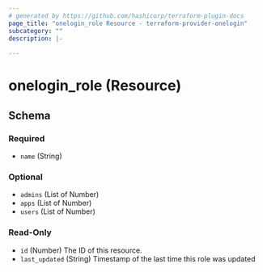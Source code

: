 ```yaml
---
# generated by https://github.com/hashicorp/terraform-plugin-docs
page_title: "onelogin_role Resource - terraform-provider-onelogin"
subcategory: ""
description: |-
  
---
```


# onelogin_role (Resource)





<!-- schema generated by tfplugindocs -->
## Schema

### Required

- `name` (String)

### Optional

- `admins` (List of Number)
- `apps` (List of Number)
- `users` (List of Number)

### Read-Only

- `id` (Number) The ID of this resource.
- `last_updated` (String) Timestamp of the last time this role was updated
